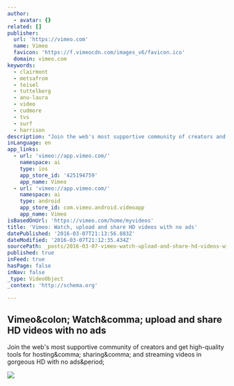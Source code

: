 ```yaml
---
author:
  - avatar: {}
related: []
publisher:
  url: 'https://vimeo.com'
  name: Vimeo
  favicon: 'https://f.vimeocdn.com/images_v6/favicon.ico'
  domain: vimeo.com
keywords:
  - clairmont
  - metsafrom
  - teisel
  - tuttelberg
  - anu-laura
  - video
  - cudmore
  - tvs
  - surf
  - harrison
description: "Join the web's most supportive community of creators and get high-quality tools for hosting, sharing, and streaming videos in gorgeous HD with no ads."
inLanguage: en
app_links:
  - url: 'vimeo://app.vimeo.com/'
    namespace: ai
    type: ios
    app_store_id: '425194759'
    app_name: Vimeo
  - url: 'vimeo://app.vimeo.com/'
    namespace: ai
    type: android
    app_store_id: com.vimeo.android.videoapp
    app_name: Vimeo
isBasedOnUrl: 'https://vimeo.com/home/myvideos'
title: 'Vimeo: Watch, upload and share HD videos with no ads'
datePublished: '2016-03-07T21:13:56.883Z'
dateModified: '2016-03-07T21:12:35.434Z'
sourcePath: _posts/2016-03-07-vimeo-watch-upload-and-share-hd-videos-with-no-ads.md
published: true
inFeed: true
hasPage: false
inNav: false
_type: VideoObject
_context: 'http://schema.org'

---
```

<article style=""><h1>Vimeo&amp;colon; Watch&amp;comma; upload and share HD videos with no ads</h1><p>Join the web's most supportive community of creators and get high-quality tools for hosting&amp;comma; sharing&amp;comma; and streaming videos in gorgeous HD with no ads&amp;period;</p><img src="https://f.vimeocdn.com/images_v6/logo.png" /></article>